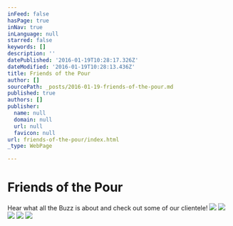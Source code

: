 ```yaml
---
inFeed: false
hasPage: true
inNav: true
inLanguage: null
starred: false
keywords: []
description: ''
datePublished: '2016-01-19T10:28:17.326Z'
dateModified: '2016-01-19T10:28:13.436Z'
title: Friends of the Pour
author: []
sourcePath: _posts/2016-01-19-friends-of-the-pour.md
published: true
authors: []
publisher:
  name: null
  domain: null
  url: null
  favicon: null
url: friends-of-the-pour/index.html
_type: WebPage

---
```

# Friends of the Pour

Hear what all the Buzz is about and check out some of our clientele!
![](https://s3-us-west-2.amazonaws.com/the-grid-img/p/de51a3d137043be1cd1dd8091c79d81b8e3e8f62.png)
![](https://s3-us-west-2.amazonaws.com/the-grid-img/p/42a4b8bf27553c770c9955f76126264af09e50c8.png)
![](https://s3-us-west-2.amazonaws.com/the-grid-img/p/5ebaa86d395455fb0f105ea5ed6fae9390a4f661.png)
![](https://s3-us-west-2.amazonaws.com/the-grid-img/p/bb5e04aecd1587de44b7c90347366009ac1bc2a5.jpg)
![](https://s3-us-west-2.amazonaws.com/the-grid-img/p/afc75e05e178e1efad25e24f50603bbcd0becf1c.jpg)